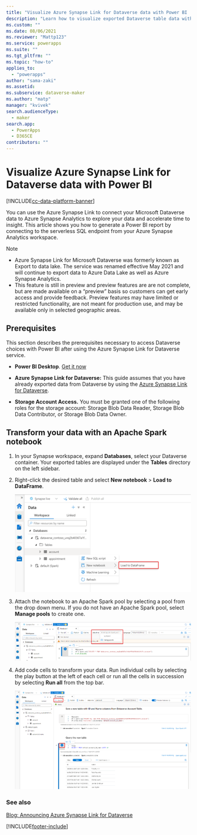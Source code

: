 ```yaml
---
title: "Visualize Azure Synapse Link for Dataverse data with Power BI | MicrosoftDocs"
description: "Learn how to visualize exported Dataverse table data with Power BI"
ms.custom: ""
ms.date: 08/06/2021
ms.reviewer: "Mattp123"
ms.service: powerapps
ms.suite: ""
ms.tgt_pltfrm: ""
ms.topic: "how-to"
applies_to: 
  - "powerapps"
author: "sama-zaki"
ms.assetid: 
ms.subservice: dataverse-maker
ms.author: "matp"
manager: "kvivek"
search.audienceType: 
  - maker
search.app: 
  - PowerApps
  - D365CE
contributors: ""
---
```


# Visualize Azure Synapse Link for Dataverse data with Power BI

[!INCLUDE[cc-data-platform-banner](../../includes/cc-data-platform-banner.md)]

You can use the Azure Synapse Link to connect your Microsoft Dataverse data to Azure Synapse Analytics to explore your data and accelerate time to insight. This article shows you how to generate a Power BI report by connecting to the serverless SQL endpoint from your Azure Synapse Analytics workspace.

> [!NOTE]
>
> - Azure Synapse Link for Microsoft Dataverse was formerly known as Export to data lake. The service was renamed effective May 2021 and will continue to export data to Azure Data Lake as well as Azure Synapse Analytics.
> - This feature is still in preview and preview features are are not complete, but are made available on a “preview” basis so customers can get early access and provide feedback. Preview features may have limited or restricted functionality, are not meant for production use, and may be available only in selected geographic areas.

## Prerequisites

This section describes the prerequisites necessary to access Dataverse choices with Power BI after using the Azure Synapse Link for Dataverse service.

- **Power BI Desktop**. [Get it now](https://powerbi.microsoft.com/downloads/)

- **Azure Synapse Link for Dataverse:** This guide assumes that you have already exported data from Dataverse by using the [Azure Synapse Link for Dataverse](export-to-data-lake.md).

- **Storage Account Access.** You must be granted one of the following roles for the storage account: Storage Blob Data Reader, Storage Blob Data Contributor, or Storage Blob Data Owner.

## Transform your data with an Apache Spark notebook

1. In your Synapse workspace, expand **Databases**, select your Dataverse container. Your exported tables are displayed under the **Tables** directory on the left sidebar.

2. Right-click the desired table and select **New notebook** > **Load to DataFrame**.

    ![Load to DataFrame.](media/load-to-dataframe.png "Load to DataFrame")

3. Attach the notebook to an Apache Spark pool by selecting a pool from the drop down menu. If you do not have an Apache Spark pool, select **Manage pools** to create one.

    ![Attach Spark pool.](media/attach-pool.png "Attach Spark pool")

4. Add code cells to transform your data. Run individual cells by selecting the play button at the left of each cell or run all the cells in succession by selecting **Run all** from the top bar.

    ![Spark notebook.](media/spark-notebook.png "Spark notebook")

### See also

[Blog: Announcing Azure Synapse Link for Dataverse](https://aka.ms/synapse-dataverse)

[!INCLUDE[footer-include](../../includes/footer-banner.md)]
